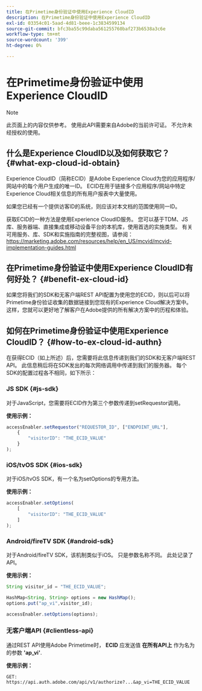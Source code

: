 ```yaml
---
title: 在Primetime身份验证中使用Experience CloudID
description: 在Primetime身份验证中使用Experience CloudID
exl-id: 03354c01-5aad-4d81-beee-1c3834599134
source-git-commit: bfc3ba55c99daba561255760baf273b6538a3c6e
workflow-type: tm+mt
source-wordcount: '399'
ht-degree: 0%

---
```


# 在Primetime身份验证中使用Experience CloudID

>[!NOTE]
>
>此页面上的内容仅供参考。 使用此API需要来自Adobe的当前许可证。 不允许未经授权的使用。

## 什么是Experience CloudID以及如何获取它？ {#what-exp-cloud-id-obtain}

Experience CloudID（简称ECID）是Adobe Experience Cloud为您的应用程序/网站中的每个用户生成的唯一ID。 ECID在用于链接多个应用程序/网站中特定Experience Cloud相关信息的所有用户报表中大量使用。

如果您已经有一个提供访客ID的系统，则应该对本文档的范围使用同一ID。

获取ECID的一种方法是使用Experience CloudID服务。 您可以基于TDM、JS库、服务器端、直接集成或移动设备平台的本机库，使用首选的实施类型。 有关可用服务、库、SDK和实施指南的完整视图，请参阅：https://marketing.adobe.com/resources/help/en_US/mcvid/mcvid-implementation-guides.html





## 在Primetime身份验证中使用Experience CloudID有何好处？ {#benefit-ex-cloud-id}

如果您将我们的SDK和无客户端REST API配置为使用您的ECID，则以后可以将Primetime身份验证收集的数据链接到您现有的Experience Cloud解决方案中。 这样，您就可以更好地了解客户在Adobe提供的所有解决方案中的历程和体验。

## 如何在Primetime身份验证中使用Experience CloudID？ {#how-to-ex-cloud-id-authn}

在获得ECID（如上所述）后，您需要将此信息传递到我们的SDK和无客户端REST API。 此信息稍后将在SDK发出的每次网络调用中传递到我们的服务器。 每个SDK的配置过程各不相同，如下所示：

### JS SDK {#js-sdk}

对于JavaScript，您需要将ECID作为第三个参数传递到setRequestor调用。

**使用示例：**

```JavaScript
accessEnabler.setRequestor("REQUESTOR_ID", ["ENDPOINT_URL"],
    {
        "visitorID": "THE_ECID_VALUE"
    }
);
```

### iOS/tvOS SDK {#ios-sdk}

对于iOS/tvOS SDK，有一个名为setOptions的专用方法。

**使用示例：**

```JavaScript
accessEnabler.setOptions(
    [
        "visitorID": "THE_ECID_VALUE"
    ]
);
```

### Android/fireTV SDK {#android-sdk}

对于Android/fireTV SDK，该机制类似于iOS。 只是参数名称不同。 此处记录了API。

**使用示例：**

```JavaScript
String visitor_id = "THE_ECID_VALUE";

HashMap<String, String> options = new HashMap();
options.put("ap_vi",visitor_id);

accessEnabler.setOptions(options);
```

### 无客户端API {#clientless-api}

通过REST API使用Adobe Primetime时， **ECID** 应发送值 **在所有API上** 作为名为的参数 **&#39;ap_vi&#39;**.

**使用示例：**

`GET: https://api.auth.adobe.com/api/v1/authorize?...&ap_vi=THE_ECID_VALUE`
